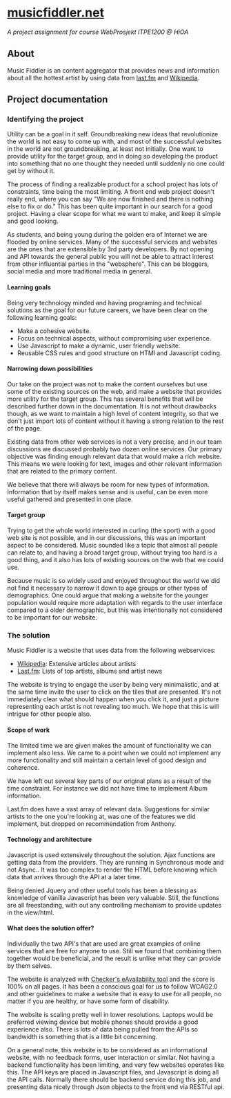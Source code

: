 # [musicfiddler.net](musicfiddler.net)

*A project assignment for course WebProsjekt ITPE1200 @ HiOA*

## About

Music Fiddler is an content aggregator that provides news and information about all the hottest artist by using data from [last.fm](last.fm) and [Wikipedia](wikipedia.org).

## Project documentation

### Identifying the project

Utility can be a goal in it self. Groundbreaking new ideas that revolutionize the world is not easy to come up with, and most of the successful websites in the world are not groundbreaking, at least not initially. One want to provide utility for the target group, and in doing so developing the product into something that no one thought they needed until suddenly no one could get by without it.

The process of finding a realizable product for a school project has lots of constraints, time being the most limiting. A front end web project doesn't really end, where you can say "We are now finished and there is nothing else to fix or do." This has been quite important in our search for a good project. Having a clear scope for what we want to make, and keep it simple and good looking.

As students, and being young during the golden era of Internet we are flooded by online services. Many of the successful services and websites are the ones that are extensible by 3rd party developers. By not opening and API towards the general public you will not be able to attract interest from other influential parties in the "websphere". This can be bloggers, social media and more traditional media in general.

#### Learning goals

Being very technology minded and having programing and technical solutions as the goal for our future careers, we have been clear on the following learning goals:

- Make a cohesive website.
- Focus on technical aspects, without compromising user experience.
- Use Javascript to make a dynamic, user friendly website.
- Reusable CSS rules and good structure on HTMl and Javascript coding.

#### Narrowing down possibilities

Our take on the project was not to make the content ourselves but use some of the existing sources on the web, and make a website that provides more utility for the target group. This has several benefits that will be described further down in the documentation. It is not without drawbacks though, as we want to maintain a high level of content integrity, so that we don't just import lots of content without it having a strong relation to the rest of the page.

Existing data from other web services is not a very precise, and in our team discussions we discussed probably two dozen online services. Our primary objective was finding enough relevant data that would make a rich website. This means we were looking for text, images and other relevant information that are related to the primary content.

We believe that there will always be room for new types of information. Information that by itself makes sense and is useful, can be even more useful gathered and presented in one place.

#### Target group

Trying to get the whole world interested in curling (the sport) with a good web site is not possible, and in our discussions, this was an important aspect to be considered. Music sounded like a topic that almost all people can relate to, and having a broad target group, without trying too hard is a good thing, and it also has lots of existing sources on the web that we could use.

Because music is so widely used and enjoyed throughout the world we did not find it necessary to narrow it down to age groups or other types of demographics. One could argue that making a website for the younger population would require more adaptation with regards to the user interface compared to a older demographic, but this was intentionally not considered to be important for our website.

### The solution

Music Fiddler is a website that uses data from the following webservices:
- [Wikipedia](wikipedia.org): Extensive articles about artists
- [Last.fm](last.fm): Lists of top artists, albums and artist news

The website is trying to engage the user by being very minimalistic, and at the same time invite the user to click on the tiles that are presented. It's not immediately clear what should happen when you click it, and just a picture representing each artist is not revealing too much. We hope that this is will intrigue for other people also.

#### Scope of work

The limited time we are given makes the amount of functionality we can implement also less. We came to a point when we could not implement any more functionality and still maintain a certain level of good design and coherence.

We have left out several key parts of our original plans as a result of the time constraint. For instance we did not have time to implement Album information.

Last.fm does have a vast array of relevant data. Suggestions for similar artists to the one you're looking at, was one of the features we did implement, but dropped on recommendation from Anthony.

#### Technology and architecture

Javascript is used extensively throughout the solution. Ajax functions are getting data from the providers. They are running in Synchronous mode and not Async.. It was too complex to render the HTML before knowing which data that arrives through the API at a later time.

Being denied Jquery and other useful tools has been a blessing as knowledge of vanilla Javascript has been very valuable. Still, the functions are all freestanding, with out any controlling mechanism to provide updates in the view/html.

#### What does the solution offer?

Individually the two API's that are used are great examples of online services that are free for anyone to use. Still we found that combining them together would be beneficial, and the result is unlike what they can provide by them selves.

The website is analyzed with [Checker's eAvailability tool](http://checkers.eiii.eu/) and the score is 100% on all pages. It has been a conscious goal for us to follow WCAG2.0 and other guidelines to make a website that is easy to use for all people, no matter if you are healthy, or have some form of disability.

The website is scaling pretty well in lower resolutions. Laptops would be preferred viewing device but mobile phones should provide a good experience also. There is lots of data being pulled from the APIs so bandwidth is something that is a little bit concerning.

On a general note, this website is to be considered as an informational website, with no feedback forms, user interaction or similar. Not having a backend functionality has been limiting, and very few websites operates like this. The API keys are placed in Javascript files, and Javascript is doing all the API calls. Normally there should be backend service doing this job, and presenting data nicely through Json objects to the front end via RESTful api.